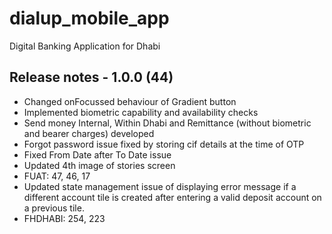 # dialup_mobile_app

Digital Banking Application for Dhabi

## Release notes - 1.0.0 (44)

- Changed onFocussed behaviour of Gradient button
- Implemented biometric capability and availability checks
- Send money Internal, Within Dhabi and Remittance (without biometric and bearer charges) developed
- Forgot password issue fixed by storing cif details at the time of OTP
- Fixed From Date after To Date issue
- Updated 4th image of stories screen
- FUAT: 47, 46, 17
- Updated state management issue of displaying error message if a different account tile is created after entering a valid deposit account on a previous tile.
- FHDHABI: 254, 223
